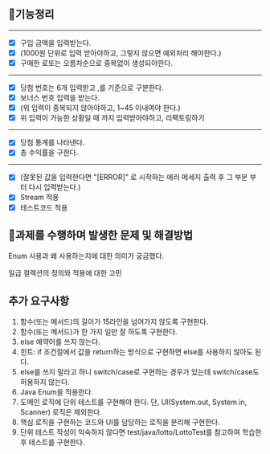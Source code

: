 ## 🚀기능정리

---
- [x] 구입 금액을 입력받는다.
- [x] (1000원 단위로 입력 받아야하고, 그렇지 않으면 예외처리 해야한다.)
- [x] 구매한 로또는 오름차순으로 중복없이 생성되야한다.

---

- [x] 당첨 번호는 6개 입력받고 ,를 기준으로 구분한다.
- [x] 보너스 번호 입력을 받는다.
- [x] (위 입력이 중복되지 않아야하고, 1~45 이내여야 한다.)
- [x] 위 입력이 가능한 상황일 때 까지 입력받아야하고, 리팩토링하기
---

- [x] 당첨 통계를 나타낸다.
- [x] 총 수익률을 구한다.
---

- [x] (잘못된 값을 입력한다면 "[ERROR]" 로 시작하는 에러 메세지 출력 후 그 부분 부터 다시 입력받는다.)
- [x] Stream 적용
- [x] 테스트코드 적용

## 🎯과제를 수행하며 발생한 문제 및 해결방법 

Enum 사용과 왜 사용하는지에 대한 의미가 궁금했다.

일급 컬렉션의 정의와 적용에 대한 고민


## 추가 요구사항

1) 함수(또는 메서드)의 길이가 15라인을 넘어가지 않도록 구현한다.
2) 함수(또는 메서드)가 한 가지 일만 잘 하도록 구현한다.
3) else 예약어를 쓰지 않는다.
4) 힌트: if 조건절에서 값을 return하는 방식으로 구현하면 else를 사용하지 않아도 된다.
5) else를 쓰지 말라고 하니 switch/case로 구현하는 경우가 있는데 switch/case도 허용하지 않는다.
6) Java Enum을 적용한다.
7) 도메인 로직에 단위 테스트를 구현해야 한다. 단, UI(System.out, System.in, Scanner) 로직은 제외한다.
8) 핵심 로직을 구현하는 코드와 UI를 담당하는 로직을 분리해 구현한다.
9) 단위 테스트 작성이 익숙하지 않다면 test/java/lotto/LottoTest를 참고하여 학습한 후 테스트를 구현한다.

